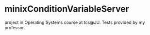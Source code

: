 # minixConditionVariableServer
project in Operating Systems course at tcs@JU. Tests provided by my professor.

